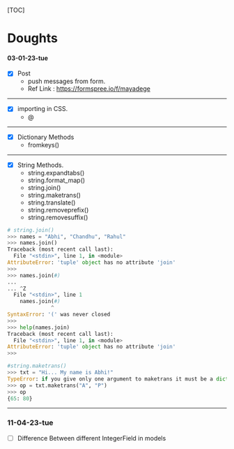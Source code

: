 [TOC]

# Doughts

#### 03-01-23-tue
- [x] Post
  - push messages from form.
  -  Ref Link : https://formspree.io/f/mayadege

---

- [x] importing in CSS.
  -  @ 

---

- [x] Dictionary Methods
  - fromkeys()

---

- [x] String Methods.
  - string.expandtabs()
  - string.format_map()
  - string.join()
  - string.maketrans()
  - string.translate()
  - string.removeprefix()
  - string.removesuffix()
```py
# string.join() 
>>> names = "Abhi", "Chandhu", "Rahul"
>>> names.join()
Traceback (most recent call last):
  File "<stdin>", line 1, in <module>
AttributeError: 'tuple' object has no attribute 'join'
>>>
>>> names.join(#)
...
... ^Z
  File "<stdin>", line 1
    names.join(#)
              ^
SyntaxError: '(' was never closed
>>>
>>> help(names.join)
Traceback (most recent call last):
  File "<stdin>", line 1, in <module>
AttributeError: 'tuple' object has no attribute 'join'
>>>
```
```py
#string.maketrans()
>>> txt = "Hi... My name is Abhi!"
TypeError: if you give only one argument to maketrans it must be a dict
>>> op = txt.maketrans("A", "P")
>>> op
{65: 80}
```
---
### 11-04-23-tue
- [ ] Difference Between different IntegerField in models
  
